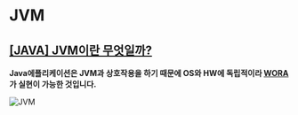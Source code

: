 # JVM
## [[JAVA] JVM이란 무엇일까?](https://ybdeveloper.tistory.com/36)
**Java에플리케이션은 JVM과 상호작용을 하기 때문에 OS와 HW에 독립적이라 [WORA](https://zitto15.tistory.com/40)가 실현이 가능한 것입니다.**

![JVM](https://img1.daumcdn.net/thumb/R1280x0/?scode=mtistory2&fname=https%3A%2F%2Fblog.kakaocdn.net%2Fdn%2Fd6sHeb%2FbtqBGrmPs15%2F5uHgxnLrVNu4kDgsH5xfo0%2Fimg.png)
